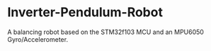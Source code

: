 # Inverter-Pendulum-Robot
A balancing robot based on the STM32f103 MCU and an MPU6050 Gyro/Accelerometer.
